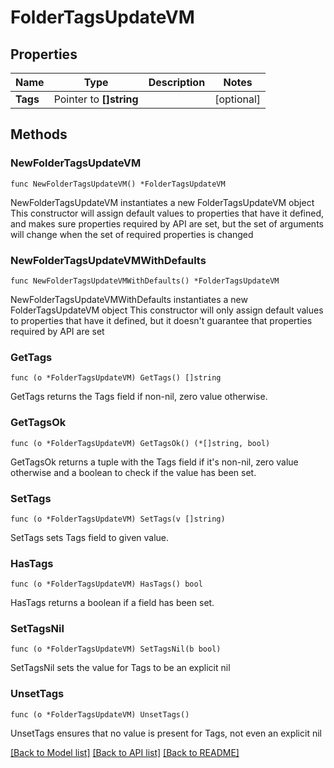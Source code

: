 # FolderTagsUpdateVM

## Properties

Name | Type | Description | Notes
------------ | ------------- | ------------- | -------------
**Tags** | Pointer to **[]string** |  | [optional] 

## Methods

### NewFolderTagsUpdateVM

`func NewFolderTagsUpdateVM() *FolderTagsUpdateVM`

NewFolderTagsUpdateVM instantiates a new FolderTagsUpdateVM object
This constructor will assign default values to properties that have it defined,
and makes sure properties required by API are set, but the set of arguments
will change when the set of required properties is changed

### NewFolderTagsUpdateVMWithDefaults

`func NewFolderTagsUpdateVMWithDefaults() *FolderTagsUpdateVM`

NewFolderTagsUpdateVMWithDefaults instantiates a new FolderTagsUpdateVM object
This constructor will only assign default values to properties that have it defined,
but it doesn't guarantee that properties required by API are set

### GetTags

`func (o *FolderTagsUpdateVM) GetTags() []string`

GetTags returns the Tags field if non-nil, zero value otherwise.

### GetTagsOk

`func (o *FolderTagsUpdateVM) GetTagsOk() (*[]string, bool)`

GetTagsOk returns a tuple with the Tags field if it's non-nil, zero value otherwise
and a boolean to check if the value has been set.

### SetTags

`func (o *FolderTagsUpdateVM) SetTags(v []string)`

SetTags sets Tags field to given value.

### HasTags

`func (o *FolderTagsUpdateVM) HasTags() bool`

HasTags returns a boolean if a field has been set.

### SetTagsNil

`func (o *FolderTagsUpdateVM) SetTagsNil(b bool)`

 SetTagsNil sets the value for Tags to be an explicit nil

### UnsetTags
`func (o *FolderTagsUpdateVM) UnsetTags()`

UnsetTags ensures that no value is present for Tags, not even an explicit nil

[[Back to Model list]](../README.md#documentation-for-models) [[Back to API list]](../README.md#documentation-for-api-endpoints) [[Back to README]](../README.md)


